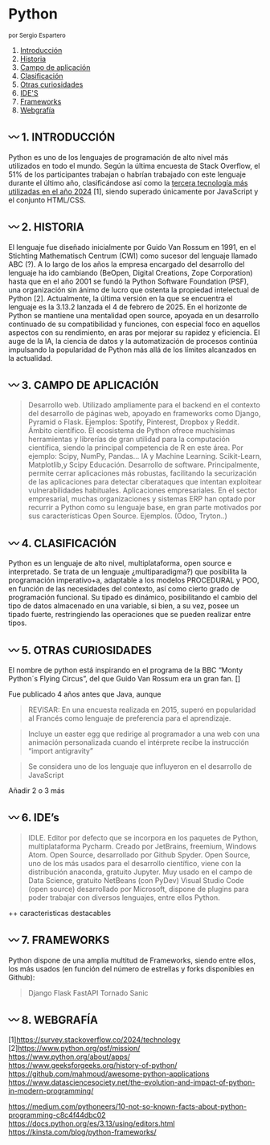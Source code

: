 # Python
<sup> por Sergio Espartero </sup>

1. [Introducción](#wavy_dash-1-introducci%C3%B3n)
2. [Historia](#wavy_dash-2-historia)
3. [Campo de aplicación](#wavy_dash-3-campo-de-aplicaci%C3%B3n)
4. [Clasificación](#wavy_dash-4-clasificaci%C3%B3n)
5. [Otras curiosidades](#wavy_dash-5-otras-curiosidades)
6. [IDE'S](#wavy_dash-6-ides)
7. [Frameworks](#wavy_dash-7-frameworks)
8. [Webgrafía](#wavy_dash-8-webgraf%C3%ADa)

## :wavy_dash: 1. INTRODUCCIÓN

Python es uno de los lenguajes de programación de alto nivel más utilizados en todo el mundo. Según la última encuesta de Stack Overflow, el 51% de los participantes trabajan o habrían trabajado con este lenguaje durante el último año, clasificándose así como la [tercera tecnología más utilizadas en el año 2024](https://survey.stackoverflow.co/2024/technology) [1], siendo superado únicamente por JavaScript y el conjunto HTML/CSS.

## :wavy_dash: 2. **HISTORIA**

El lenguaje fue diseñado inicialmente por Guido Van Rossum en 1991, en el Stichting Mathematisch Centrum (CWI) como sucesor del lenguaje llamado ABC (?). A lo largo de los años la empresa encargado del desarrollo del lenguaje ha ido cambiando (BeOpen, Digital Creations, Zope Corporation) hasta que en el año 2001 se fundó la Python Software Foundation (PSF), una organización sin ánimo de lucro que ostenta la propiedad intelectual de Python [2]. Actualmente, la última versión en la que se encuentra el lenguaje es la 3.13.2 lanzada el 4 de febrero de 2025. En el horizonte de Python se mantiene una mentalidad open source, apoyada en un desarrollo continuado de su compatibilidad y funciones, con especial foco en aquellos aspectos con su rendimiento, en aras por mejorar su rapidez y eficiencia. El auge de la IA, la ciencia de datos y la automatización de procesos continúa impulsando la popularidad de Python más allá de los límites alcanzados en la actualidad.

## :wavy_dash: 3. **CAMPO DE APLICACIÓN**
> Desarrollo web. Utilizado ampliamente para el backend en el contexto del desarrollo de páginas web, apoyado en frameworks como Django, Pyramid o Flask. Ejemplos: Spotify, Pinterest, Dropbox y Reddit.
> Ámbito científico. El ecosistema de Python ofrece muchísimas herramientas y librerías de gran utilidad para la computación científica, siendo la principal competencia de R en este área. Por ejemplo: Scipy, NumPy, Pandas…
> IA y Machine Learning. Scikit-Learn, Matplotlib,y Scipy
> Educación.
> Desarrollo de software. Principalmente, permite cerrar aplicaciones más robustas, facilitando la securización de las aplicaciones para detectar ciberataques que intentan exploitear vulnerabilidades habituales.
> Aplicaciones empresariales. En el sector empresarial, muchas organizaciones y sistemas ERP han optado por recurrir a Python como su lenguaje base, en gran parte motivados por sus características Open Source. Ejemplos. (Odoo, Tryton..)

## :wavy_dash: 4. **CLASIFICACIÓN**
Python es un lenguaje de alto nivel, multiplataforma, open source e interpretado. Se trata de un lenguaje ¿multiparadigma?) que posibilita la programación imperativo+a, adaptable a los modelos PROCEDURAL y POO, en función de las necesidades del contexto, así como cierto grado de programación funcional. Su tipado es dinámico, posibilitando el cambio del tipo de datos almacenado en una variable, si bien, a su vez, posee un tipado fuerte, restringiendo las operaciones que se pueden realizar entre tipos.

## :wavy_dash: 5. **OTRAS CURIOSIDADES**
El nombre de python está inspirando en el programa de la BBC “Monty Python´s Flying Circus”, del que Guido Van Rossum era un gran fan. []

Fue publicado 4 años antes que Java, aunque 
>REVISAR: En una encuesta realizada en 2015, superó en popularidad al Francés como lenguaje de preferencia para el aprendizaje.

>Incluye un easter egg que redirige al programador a una web con una animación personalizada cuando el intérprete recibe la instrucción “import antigravity”

>Se considera uno de los lenguaje que influyeron en el desarrollo de JavaScript

>
Añadir 2 o 3 más

## :wavy_dash: 6. **IDE’s**

>IDLE. Editor por defecto que se incorpora en los paquetes de Python, multiplataforma
>Pycharm. Creado por JetBrains, freemium, Windows
>Atom. Open Source, desarrollado por Github
>Spyder. Open Source, uno de los más usados para el desarrollo científico, viene con la distribución anaconda, gratuito
>Jupyter. Muy usado en el campo de Data Science, gratuito
>NetBeans (con PyDev)
>Visual Studio Code (open source) desarrollado por Microsoft, dispone de plugins para poder trabajar con diversos lenguajes, entre ellos Python. 

++ caracteristicas destacables


## :wavy_dash: 7. **FRAMEWORKS**

Python dispone de una amplia multitud de Frameworks, siendo entre ellos, los más usados (en función del número de estrellas y forks disponibles en Github):
>Django
>Flask
>FastAPI
>Tornado
>Sanic

## :wavy_dash: 8. **WEBGRAFÍA**
[1]https://survey.stackoverflow.co/2024/technology
[2]https://www.python.org/psf/mission/
https://www.python.org/about/apps/
https://www.geeksforgeeks.org/history-of-python/
https://github.com/mahmoud/awesome-python-applications
https://www.datasciencesociety.net/the-evolution-and-impact-of-python-in-modern-programming/

https://medium.com/pythoneers/10-not-so-known-facts-about-python-programming-c8c4f44dbc02
https://docs.python.org/es/3.13/using/editors.html
https://kinsta.com/blog/python-frameworks/

